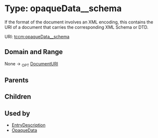 
# Type: opaqueData__schema


If the format of the document involves an XML encoding, this contains the URI of a document that carries
the corresponding XML Schema or DTD.

URI: [tccm:opaqueData__schema](https://hotecosystem.org/tccm/opaqueData__schema)


## Domain and Range

None ->  <sub>OPT</sub> [DocumentURI](types/DocumentURI.md)

## Parents


## Children


## Used by

 * [EntryDescription](EntryDescription.md)
 * [OpaqueData](OpaqueData.md)

